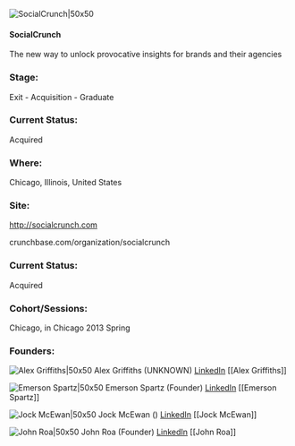 

![SocialCrunch|50x50](https://pbs.twimg.com/profile_images/378800000538560962/06bae892f0db2b87e894fdd722695c7b_bigger.png)

#### SocialCrunch
The new way to unlock provocative insights for brands and their agencies

### Stage: 
Exit - Acquisition - Graduate 

### Current Status: 
Acquired

### Where:
Chicago, Illinois, United States

### Site:
http://socialcrunch.com



crunchbase.com/organization/socialcrunch

### Current Status: 
Acquired

### Cohort/Sessions: 
Chicago, in Chicago 2013 Spring

### Founders: 

![Alex Griffiths|50x50](https://s3.amazonaws.com/photos.angel.co/users/34890-medium_jpg?1306523962) Alex Griffiths (UNKNOWN) [LinkedIn](https://linkedin.com/in/al3xgriffiths) [[Alex Griffiths]]

![Emerson Spartz|50x50](https://apimg.techstars.com/connect/images/image_files/56ba3808bbe36f4f6e000009/original/2bd839f.jpg) Emerson Spartz (Founder) [LinkedIn](https://linkedin.com/in/emersonspartz) [[Emerson Spartz]]

![Jock McEwan|50x50](https://s3.amazonaws.com/photos.angel.co/users/116985-medium_jpg?1334272451) Jock McEwan () [LinkedIn](https://linkedin.com/in/jockmcewan) [[Jock McEwan]]

![John Roa|50x50](https://apimg.techstars.com/connect/images/image_files/55ce0cc0a93e9f1c2f000002/original/1874a4c.jpg) John Roa (Founder) [LinkedIn](https://linkedin.com/in/johnroa) [[John Roa]]


